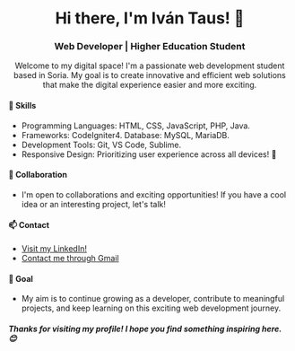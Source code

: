 <h1 align="center">Hi there, I'm Iván Taus! 👋</h1>

<h3 align="center">Web Developer | Higher Education Student</h3>

<p align="center">Welcome to my digital space! I'm a passionate web development student based in Soria. My goal is to create innovative and efficient web solutions that make the digital experience easier and more exciting.</p>

<h4>🚀 Skills</h4>
<ul>
<li>Programming Languages: HTML, CSS, JavaScript, PHP, Java.</li> 
<li>Frameworks: CodeIgniter4. Database: MySQL, MariaDB.</li> 
<li>Development Tools: Git, VS Code, Sublime.</li> 
<li>Responsive Design: Prioritizing user experience across all devices! 🌱</li>
</ul>

<h4>🤝 Collaboration</h4>
<ul>
<li>I'm open to collaborations and exciting opportunities! If you have a cool idea or an interesting project, let's talk!</li>
</ul>
<h4>📫 Contact</h4>
<ul>
<li><a href="www.linkedin.com/in/ivan-taus-ruiz-40103429b">Visit my LinkedIn!</a></li>
<li><a href="mailto:itaus.2004@gmail.com">Contact me through Gmail</a></li>
</ul>
<h4>🎯 Goal</h4>
<ul>
<li>My aim is to continue growing as a developer, contribute to meaningful projects, and keep learning on this exciting web development journey.</li>    
</ul>

<h5>Thanks for visiting my profile! I hope you find something inspiring here. 😊</h5>
